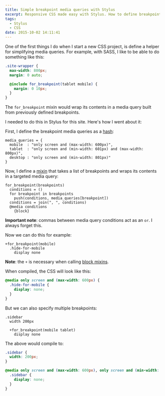 ```yaml
---
title: Simple breakpoint media queries with Stylus
excerpt: Responsive CSS made easy with Stylus. How to define breakpoint media queries and use a block mixin to target specific breakpoints in your CSS.
tags:
  - Stylus
  - CSS
date: 2015-10-02 14:11:41
---
```


One of the first things I do when I start a new CSS project, is define a helper for simplifying media queries. For example, with SASS, I like to be able to do something like this:

```scss
.site-wrapper {
  max-width: 800px;
  margin: 0 auto;

  @include for_breakpoint(tablet mobile) {
    margin: 0 10px;
  }
}
```

The `for_breakpoint` mixin would wrap its contents in a media query built from previously defined breakpoints.

I needed to do this in Stylus for this site. Here's how I went about it:

First, I define the breakpoint media queries as a [hash](https://learnboost.github.io/stylus/docs/hashes.html):

```stylus
media_queries = {
  mobile  : "only screen and (max-width: 600px)",
  tablet  : "only screen and (min-width: 601px) and (max-width: 800px)",
  desktop : "only screen and (min-width: 801px)"
}
```

Now, I define a [mixin](https://learnboost.github.io/stylus/docs/mixins.html) that takes a list of breakpoints and wraps its contents in a targeted media query:

```stylus
for_breakpoint(breakpoints)
  conditions = ()
  for breakpoint in breakpoints
    push(conditions, media_queries[breakpoint])
  conditions = join(", ", conditions)
  @media conditions
    {block}
```

**Important note**: commas between media query conditions act as an `or`. I always forget this.

Now we can do this for example:

```stylus
+for_breakpoint(mobile)
  .hide-for-mobile
    display none
```

**Note**: the `+` is necessary when calling [block mixins](https://learnboost.github.io/stylus/docs/mixins.html#block-mixins).

When compiled, the CSS will look like this:

```css
@media only screen and (max-width: 600px) {
  .hide-for-mobile {
    display: none;
  }
}
```

But we can also specify multiple breakpoints:

```stylus
.sidebar
  width 200px

  +for_breakpoint(mobile tablet)
    display none
```

The above would compile to:

```css
.sidebar {
  width: 200px;
}

@media only screen and (max-width: 600px), only screen and (min-width: 601px) and (max-width: 800px) {
  .sidebar {
    display: none;
  }
}
```
